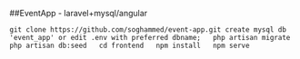 ##EventApp - laravel+mysql/angular

``git clone https://github.com/soghammed/event-app.git
create mysql db 'event_app' or edit .env with preferred dbname;  
php artisan migrate  
php artisan db:seed  
cd frontend  
npm install  
npm serve``
